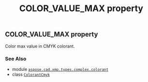 ﻿---
title: COLOR_VALUE_MAX property
second_title: Aspose.CAD for Python via .NET API References
description: 
type: docs
weight: 40
url: /aspose.cad.xmp.types.complex.colorant/colorantcmyk/color_value_max/
is_root: false
---

## COLOR_VALUE_MAX property


Color max value in CMYK colorant.

### See Also
* module [`aspose.cad.xmp.types.complex.colorant`](../../)
* class [`ColorantCmyk`](/cad/python-net/aspose.cad.xmp.types.complex.colorant/colorantcmyk)
